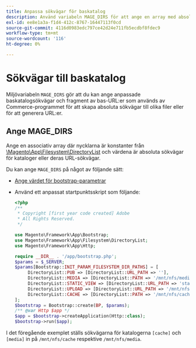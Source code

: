 ```yaml
---
title: Anpassa sökvägar för baskatalog
description: Använd variabeln MAGE_DIRS för att ange en array med absoluta sökvägar.
exl-id: ee8e1a3a-f1d4-412c-8767-16447113f0cd
source-git-commit: 4116d0983edc797ce42d24e711fb5ecdbf8fdec9
workflow-type: tm+mt
source-wordcount: '116'
ht-degree: 0%

---
```


# Sökvägar till baskatalog

Miljövariabeln `MAGE_DIRS` gör att du kan ange anpassade baskatalogsökvägar och fragment av bas-URL:er som används av Commerce-programmet för att skapa absoluta sökvägar till olika filer eller för att generera URL:er.

## Ange MAGE_DIRS

Ange en associativ array där nycklarna är konstanter från [\\Magento\\App\\Filesystem\\DirectoryList][directory-list] och värdena är absoluta sökvägar för kataloger eller deras URL-sökvägar.

Du kan ange `MAGE_DIRS` på något av följande sätt:

- [Ange värdet för bootstrap-parametrar](../bootstrap/set-parameters.md)
- Använd ett anpassat startpunktsskript som följande:

  ```php
  <?php
  /**
   * Copyright [first year code created] Adobe
   * All Rights Reserved.
   */
  
  use Magento\Framework\App\Bootstrap;
  use Magento\Framework\App\Filesystem\DirectoryList;
  use Magento\Framework\App\Http;
  
  require __DIR__ . '/app/bootstrap.php';
  $params = $_SERVER;
  $params[Bootstrap::INIT_PARAM_FILESYSTEM_DIR_PATHS] = [
       DirectoryList::PUB => [DirectoryList::URL_PATH => ''],
       DirectoryList::MEDIA => [DirectoryList::PATH => '/mnt/nfs/media', DirectoryList::URL_PATH => ''],
       DirectoryList::STATIC_VIEW => [DirectoryList::URL_PATH => 'static'],
       DirectoryList::UPLOAD => [DirectoryList::URL_PATH => '/mnt/nfs/media/upload'],
       DirectoryList::CACHE => [DirectoryList::PATH => '/mnt/nfs/cache'],
  ];
  $bootstrap = Bootstrap::create(BP, $params);
  /** @var Http $app */
  $app = $bootstrap->createApplication(Http::class);
  $bootstrap->run($app);
  ```

I det föregående exemplet ställs sökvägarna för katalogerna `[cache]` och `[media]` in på `/mnt/nfs/cache` respektive `/mnt/nfs/media`.

<!-- link definitions -->

[directory-list]: https://github.com/magento/magento2/blob/2.4/lib/internal/Magento/Framework/App/Filesystem/DirectoryList.php

